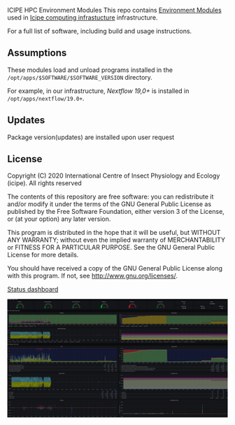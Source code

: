  ICIPE HPC Environment Modules
This repo contains [Environment Modules](http://modules.sourceforge.net) used in [Icipe computing infrastucture](https://hpc01.icipe.org/) infrastructure.

For a full list of software, including build and usage instructions.

## Assumptions
These modules load and unload programs installed in the `/opt/apps/$SOFTWARE/$SOFTWARE_VERSION` directory.

For example, in our infrastructure, *Nextflow 19,0+* is installed in `/opt/apps/nextflow/19.0+`.

## Updates
Package version(updates) are installed upon user request 

## License
Copyright (C) 2020 International Centre of Insect Physiology and Ecology (icipe). All rights reserved

The contents of this repository are free software: you can redistribute
it and/or modify it under the terms of the GNU General Public License
as published by the Free Software Foundation, either version 3 of the
License, or (at your option) any later version.

This program is distributed in the hope that it will be useful,
but WITHOUT ANY WARRANTY; without even the implied warranty of
MERCHANTABILITY or FITNESS FOR A PARTICULAR PURPOSE.  See the
GNU General Public License for more details.

You should have received a copy of the GNU General Public License
along with this program.  If not, see <http://www.gnu.org/licenses/>.

[Status dashboard](http://10.0.0.215:3000/grafana/d/yrrYdddlPWk/hpc01-monitoring-dash?orgId=1&refresh=1m)


![server status](https://github.com/mbbu/Hpc_environment_modules/blob/master/images/status.png)
